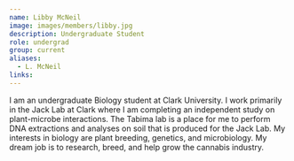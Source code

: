 ```yaml
---
name: Libby McNeil
image: images/members/libby.jpg
description: Undergraduate Student
role: undergrad
group: current
aliases:
  - L. McNeil
links:
---
```


I am an undergraduate Biology student at Clark University. I work primarily in the Jack Lab at Clark where I am completing an independent study on plant-microbe interactions. The Tabima lab is a place for me to perform DNA extractions and analyses on soil that is produced for the Jack Lab. My interests in biology are plant breeding, genetics, and microbiology. My dream job is to research, breed, and help grow the cannabis industry.